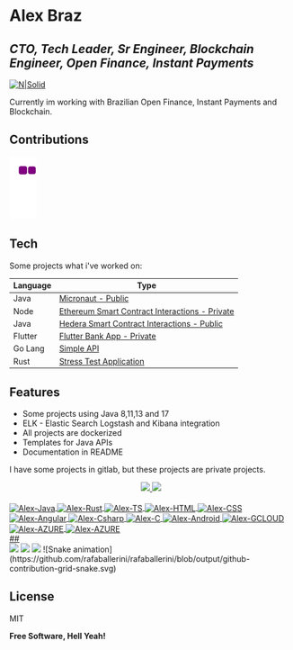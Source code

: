 # Alex Braz
## _CTO, Tech Leader, Sr Engineer, Blockchain Engineer, Open Finance, Instant Payments_

[![N|Solid](https://cldup.com/dTxpPi9lDf.thumb.png)](https://alexjavabraz.github.io/)

Currently im working with Brazilian Open Finance, Instant Payments and Blockchain.

## Contributions
![snake gif](https://github.com/alexjavabraz/alexjavabraz/blob/output/github-contribution-grid-snake.gif)

## Tech

Some projects what i've worked on:

| Language | Type | 
| ------ | ------ |
| Java | [Micronaut - Public][PlDb] |
| Node | [Ethereum Smart Contract Interactions - Private][PlGh] |
| Java | [Hedera Smart Contract Interactions - Public][PlGd] |
| Flutter | [Flutter Bank App - Private][PlOd] |
| Go Lang | [Simple API][PlMe] |
| Rust | [Stress Test Application][PlGa] |

## Features

- Some projects using Java 8,11,13 and 17
- ELK - Elastic Search Logstash and Kibana integration
- All projects are dockerized
- Templates for Java APIs
- Documentation in README 

I have some projects in gitlab, but these projects are private projects.

<div align="center">
  <a href="https://github.com/alexjavabraz">
  <img height="180em" src="https://github-readme-stats.vercel.app/api?username=alexjavabraz&show_icons=true&theme=dracula&include_all_commits=true&count_private=true"/>
  <img height="180em" src="https://github-readme-stats.vercel.app/api/top-langs/?username=alexjavabraz&layout=compact&langs_count=7&theme=dracula"/>
</div>
<div style="display: inline_block"><br>
  <img align="center" alt="Alex-Java" height="30" width="40" src="https://cdn.jsdelivr.net/gh/devicons/devicon/icons/java/java-original-wordmark.svg">
  <img align="center" alt="Alex-Rust" height="30" width="40" src="https://cdn.jsdelivr.net/gh/devicons/devicon/icons/rust/rust-plain.svg">
  <img align="center" alt="Alex-TS" height="30" width="40" src="https://cdn.jsdelivr.net/gh/devicons/devicon/icons/typescript/typescript-original.svg">
  <img align="center" alt="Alex-HTML" height="30" width="40" src="https://cdn.jsdelivr.net/gh/devicons/devicon/icons/html5/html5-original.svg">
  <img align="center" alt="Alex-CSS" height="30" width="40" src="https://cdn.jsdelivr.net/gh/devicons/devicon/icons/css3/css3-original.svg">
  <img align="center" alt="Alex-Angular" height="30" width="40" src="https://cdn.jsdelivr.net/gh/devicons/devicon/icons/angularjs/angularjs-original.svg">
  <img align="center" alt="Alex-Csharp" height="30" width="40" src="https://cdn.jsdelivr.net/gh/devicons/devicon/icons/csharp/csharp-original.svg">
  <img align="center" alt="Alex-C" height="30" width="40" src="https://cdn.jsdelivr.net/gh/devicons/devicon/icons/c/c-original.svg">
  <img align="center" alt="Alex-Android" height="30" width="40" src="https://cdn.jsdelivr.net/gh/devicons/devicon/icons/android/android-original.svg">
  <img align="center" alt="Alex-GCLOUD" height="30" width="40" src="https://cdn.jsdelivr.net/gh/devicons/devicon/icons/googlecloud/googlecloud-original.svg">
  <img align="center" alt="Alex-AZURE" height="30" width="40" src="https://cdn.jsdelivr.net/gh/devicons/devicon/icons/azure/azure-original.svg">
  <img align="center" alt="Alex-AZURE" height="30" width="40" src="https://cdn.jsdelivr.net/gh/devicons/devicon/icons/amazonwebservices/amazonwebservices-original.svg">
</div>
  ##
<div> 
  <a href="mailto:alexjavabraz@gmail.com" target="_blank"><img src="https://img.shields.io/badge/Gmail-D14836?style=for-the-badge&logo=gmail&logoColor=white" target="_blank"></a>
  <a href="https://www.linkedin.com/in/alexjavabraz/" target="_blank"><img src="https://img.shields.io/badge/LinkedIn-0077B5?style=for-the-badge&logo=linkedin&logoColor=white" target="_blank"></a>
 	<a href="https://blogjavabraz.blogspot.com/" target="_blank"><img src="hhttps://img.shields.io/badge/Blogger-FF5722?style=for-the-badge&logo=blogger&logoColor=white" target="_blank"></a> 
  ![Snake animation](https://github.com/rafaballerini/rafaballerini/blob/output/github-contribution-grid-snake.svg)
</div>

## License

MIT

**Free Software, Hell Yeah!**

[//]: # (These are reference links used in the body of this note and get stripped out when the markdown processor does its job. There is no need to format nicely because it shouldn't be seen. Thanks SO - http://stackoverflow.com/questions/4823468/store-comments-in-markdown-syntax)

   [dill]: <https://github.com/joemccann/dillinger>
   [git-repo-url]: <https://github.com/joemccann/dillinger.git>
   [john gruber]: <http://daringfireball.net>
   [df1]: <http://daringfireball.net/projects/markdown/>
   [markdown-it]: <https://github.com/markdown-it/markdown-it>
   [Ace Editor]: <http://ace.ajax.org>
   [node.js]: <http://nodejs.org>
   [Twitter Bootstrap]: <http://twitter.github.com/bootstrap/>
   [jQuery]: <http://jquery.com>
   [@tjholowaychuk]: <http://twitter.com/tjholowaychuk>
   [express]: <http://expressjs.com>
   [AngularJS]: <http://angularjs.org>
   [Gulp]: <http://gulpjs.com>

   [PlDb]: <https://github.com/alexjavabraz/micronaut-api/blob/master/README.md>
   [PlGh]: <https://github.com/alexjavabraz/smart-contract-iteractions/blob/main/README.md>
   [PlGd]: <https://github.com/alexjavabraz/hedera-contracts/blob/main/README.md>
   [PlOd]: <https://github.com/alexjavabraz/mobile_app_flutter/blob/main/README.md>
   [PlMe]: <https://github.com/alexjavabraz/api_go/blob/master/README.md>
   [PlGa]: <https://github.com/alexjavabraz/stressTestApi>


